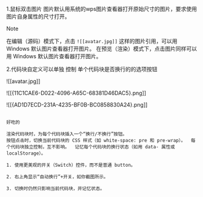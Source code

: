 1.鼠标双击图片 图片默认用系统的wps图片查看器打开原始尺寸的图片，要求使用图片自身属性的尺寸打开。

>[!note]
>在编辑（源码）模式下，点击 `![[avatar.jpg]]` 这样的图片引用，可以用 Windows 默认图片查看器打开图片。
>在预览（渲染）模式下，点击图片同样可以用 Windows 默认图片查看器打开图片。

2.代码块自定义可以单独 控制 单个代码块是否换行的的选项按钮

![[avatar.jpg]]

![[{11C1CAE6-D022-4096-A65C-68381D46DAC5}.png]]

![[{AD1D7ECD-231A-4235-BF0B-BC0858830A24}.png]]


```

好吃的

```

```
渲染代码块时，为每个代码块插入一个“换行/不换行”按钮。  
按钮点击时，切换当前代码块的 CSS 样式（如 white-space: pre 和 pre-wrap）。  每个代码块独立控制，互不影响。  记忆每个代码块的换行状态（如用 data- 属性或 localStorage）。
```

```
1. 使用更美观的开关（Switch）控件，而不是普通 button。

2. 右上角显示“自动换行”+开关，如你截图所示。

3. 切换时仍然只影响当前代码块，并记忆状态。
```






















